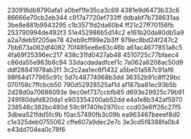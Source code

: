 230916db9790afa1
a0bef1fe35ca3c69
4381e9d6473b33c6
86666e70cb2eb344
c917a7720ef733ff
ddbabf7b738631aa
3be8e881b9943295
c1b3571fd2da60b4
ff21c27ff70156fb
253790994de492f3
51e452986b5d14c2
e161b20da80db5a9
a2a7deb5f205ae78
42eb9cff99e2b3ff
979ec8bd24f247c2
7bb673a062df4082
70f485ee6e63c46b
a61ac4677851a8c5
4fa69f25396ec217
438c31fd0427ab48
4510725c77bfaec4
c86da55e963b6c94
33dacdadadfcef1c
7a062a6208ac50d9
ddf28841978ab2f1
3c2c2aa1ec6f1432
a5be01a587c91af6
98f64d177965c91c
5d7c48774968b3dd
36352b91c8ff29bc
070158c7ffcbcb50
790d52928525af1d
af167ba81ec93b5b
2d28d0a70686093e
9ec0ef737ccbfb85
d693e29925c79b91
249f80dafd820da1
e903354200ab52dd
e4a1e8b342af5970
238546c382bc480d
59c9f740fe2970cc
ccd03e6ff26c27f5
3dbea521fdd5fc9b
f0ac57490fb3c09b
ea963467beeef8d0
c1e325deb0755062
cffe607a9dec2e7c
3e3cd5f8388fa0b4
e43dd704ea0c78f6
